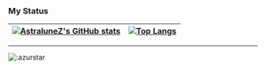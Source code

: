 ### My Status
| [![AstraluneZ's GitHub stats](https://github-readme-stats.vercel.app/api?username=AstraluneZ&theme=flag-india&show_icons=true)](https://github.com/anuraghazra/github-readme-stats) | [![Top Langs](https://github-readme-stats.vercel.app/api/top-langs/?username=AstraluneZ&layout=donut)](https://github.com/anuraghazra/github-readme-stats) |
| -- | -- |

-----
![:azurstar](https://count.getloli.com/get/@:AstraluneZ)
